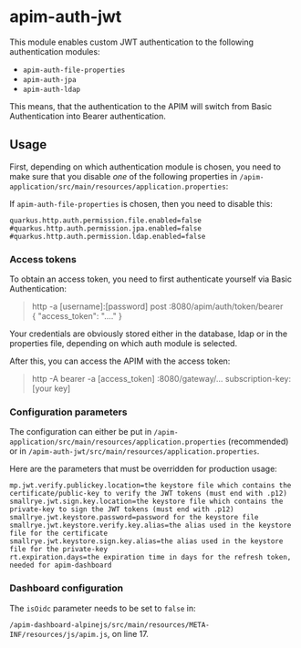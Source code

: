 # apim-auth-jwt

This module enables custom JWT authentication to the following authentication modules:

- `apim-auth-file-properties`
- `apim-auth-jpa`
- `apim-auth-ldap`

This means, that the authentication to the APIM will switch from Basic Authentication into Bearer authentication.

## Usage

First, depending on which authentication module is chosen, you need to make sure that you disable *one* of the following properties in `/apim-application/src/main/resources/application.properties`:

If `apim-auth-file-properties` is chosen, then you need to disable this:

```properties
quarkus.http.auth.permission.file.enabled=false
#quarkus.http.auth.permission.jpa.enabled=false
#quarkus.http.auth.permission.ldap.enabled=false
```

### Access tokens
To obtain an access token, you need to first authenticate yourself via Basic Authentication:

> http -a [username]:[password] post :8080/apim/auth/token/bearer  
> { "access_token": "...." }

Your credentials are obviously stored either in the database, ldap or in the properties file, depending on which auth module is selected. 

After this, you can access the APIM with the access token:

> http -A bearer -a [access_token] :8080/gateway/... subscription-key:[your key]

### Configuration parameters

The configuration can either be put in `/apim-application/src/main/resources/application.properties` (recommended) or in `/apim-auth-jwt/src/main/resources/application.properties`.

Here are the parameters that must be overridden for production usage:

```properties
mp.jwt.verify.publickey.location=the keystore file which contains the certificate/public-key to verify the JWT tokens (must end with .p12)
smallrye.jwt.sign.key.location=the keystore file which contains the private-key to sign the JWT tokens (must end with .p12)
smallrye.jwt.keystore.password=password for the keystore file
smallrye.jwt.keystore.verify.key.alias=the alias used in the keystore file for the certificate
smallrye.jwt.keystore.sign.key.alias=the alias used in the keystore file for the private-key
rt.expiration.days=the expiration time in days for the refresh token, needed for apim-dashboard
```

### Dashboard configuration

The `isOidc` parameter needs to be set to `false` in: 

`/apim-dashboard-alpinejs/src/main/resources/META-INF/resources/js/apim.js`, on line 17.